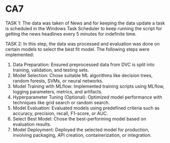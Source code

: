 # CA7

TASK 1:
The data was taken of News and for keeping the data update a task is scheduled in the Windows Task Scheduler to keep running the script for getting the news headlines every 5 minutes for indefinite time.

TASK 2:
In this step, the data was processed and evaluation was done on certain models to select the best fit model. The following steps were implemented:
1. Data Preparation:
   Ensured preprocessed data from DVC is split into training, validation, and testing sets.
2. Model Selection:
   Chose suitable ML algorithms like decision trees, random forests, SVMs, or neural networks.
3. Model Training with MLflow:
   Implemented training scripts using MLflow, logging parameters, metrics, and artifacts.
4. Hyperparameter Tuning (Optional):
   Optimized model performance with techniques like grid search or random search.
5. Model Evaluation:
   Evaluated models using predefined criteria such as accuracy, precision, recall, F1-score, or AUC.
6. Select Best Model:
   Chose the best-performing model based on evaluation results.
7. Model Deployment:
   Deployed the selected model for production, involving packaging, API creation, containerization, or integration.
